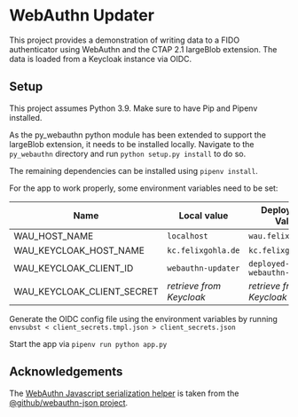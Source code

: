 # WebAuthn Updater

This project provides a demonstration of writing data to a FIDO authenticator using WebAuthn and the CTAP 2.1 largeBlob extension. The data is loaded from a Keycloak instance via OIDC.

## Setup

This project assumes Python 3.9. Make sure to have Pip and Pipenv installed.

As the py_webauthn python module has been extended to support the largeBlob extension, it needs to be installed locally. Navigate to the `py_webauthn` directory and run `python setup.py install` to do so.

The remaining dependencies can be installed using `pipenv install`.

For the app to work properly, some environment variables need to be set:

| Name | Local value | Deployment Value |
|---|---|---|
|WAU_HOST_NAME|`localhost`|`wau.felixgohla.de`|
|WAU_KEYCLOAK_HOST_NAME|`kc.felixgohla.de`|`kc.felixgohla.de`|
|WAU_KEYCLOAK_CLIENT_ID|`webauthn-updater`|`deployed-webauthn-updater`|
|WAU_KEYCLOAK_CLIENT_SECRET|*retrieve from Keycloak*|*retrieve from Keycloak*|

Generate the OIDC config file using the environment variables by running `envsubst < client_secrets.tmpl.json > client_secrets.json`

Start the app via `pipenv run python app.py`

## Acknowledgements

The [WebAuthn Javascript serialization helper](static/webauthn-json.browser-global.extended.js) is taken from the [@github/webauthn-json project](https://github.com/github/webauthn-json).
